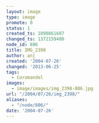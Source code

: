 ```yaml
---
layout: image
type: image
promote: 0
status: 1
created_ts: 1090861607
changed_ts: 1372159400
node_id: 806
title: IMG_2398
author: anj
created: '2004-07-26'
changed: '2013-06-25'
tags:
  - Coromandel
images:
  - image/images/img_2398-806.jpg
url: "/2004/07/26/img_2398/"
aliases:
  - "/node/806/"
date: '2004-07-26'
---
```


